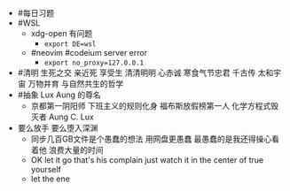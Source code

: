 - #每日习题
- #WSL
	- xdg-open 有问题
		- ```export DE=wsl```
	- #neovim #codeium server error
		- ```export no_proxy=127.0.0.1```
- #清明 生死之交 亲近死 享受生 清清明明 心赤诚
          寒食气节忠君 千古传 太和宇宙 万物并育 与自然共生的哲学
- #抽象 Lux Aung 的尊名
	- 京都第一阴阳师
	  下班主义的规则化身
	  福布斯放假榜第一人
	  化学方程式毁灭者
	  Aung C. Lux
- 要么放手 要么堕入深渊
	- 同步几百GB文件是个愚蠢的想法 用网盘更愚蠢 最愚蠢的是我还得操心看着他 浪费大量的时间
	- OK let it go that's his complain just watch it in the center of true yourself
	- let the ene